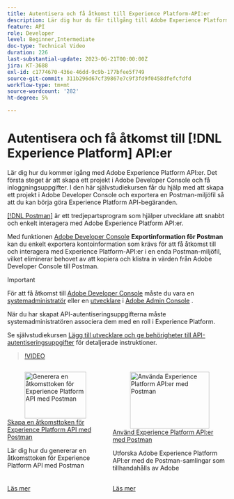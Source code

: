 ```yaml
---
title: Autentisera och få åtkomst till Experience Platform-API:er
description: Lär dig hur du får tillgång till Adobe Experience Platform-API:er.
feature: API
role: Developer
level: Beginner,Intermediate
doc-type: Technical Video
duration: 226
last-substantial-update: 2023-06-21T00:00:00Z
jira: KT-3688
exl-id: c1774670-436e-46dd-9c9b-177bfee5f749
source-git-commit: 311b296d67cf39867e7c9f3fd9f0458dfefcfdfd
workflow-type: tm+mt
source-wordcount: '282'
ht-degree: 5%

---
```


# Autentisera och få åtkomst till [!DNL Experience Platform] API:er

Lär dig hur du kommer igång med Adobe Experience Platform API:er. Det första steget är att skapa ett projekt i Adobe Developer Console och få inloggningsuppgifter. I den här självstudiekursen får du hjälp med att skapa ett projekt i Adobe Developer Console och exportera en Postman-miljöfil så att du kan börja göra Experience Platform API-begäranden.

[[!DNL Postman]](https://www.postman.com/) är ett tredjepartsprogram som hjälper utvecklare att snabbt och enkelt interagera med Adobe Experience Platform API:er.

Med funktionen [Adobe Developer Console](https://developer.adobe.com/console/home) **Exportinformation för Postman** kan du enkelt exportera kontoinformation som krävs för att få åtkomst till och interagera med Experience Platform-API:er i en enda Postman-miljöfil, vilket eliminerar behovet av att kopiera och klistra in värden från Adobe Developer Console till Postman.

>[!IMPORTANT]
>
>För att få åtkomst till [Adobe Developer Console](https://developer.adobe.com/console/home) måste du vara en [systemadministratör](https://helpx.adobe.com/se/enterprise/using/admin-roles.html) eller en [utvecklare](https://helpx.adobe.com/se/enterprise/using/manage-developers.html#:~:text=Add%20developers%20to%20a%20single%20product%20profile&text=In%20the%20Admin%20Console%2C%20navigate,in%20the%20upper%2Dright%20corner.) i [Adobe Admin Console](https://adminconsole.adobe.com) .
>
> När du har skapat API-autentiseringsuppgifterna måste systemadministratören associera dem med en roll i Experience Platform.
>
>Se självstudiekursen [Lägg till utvecklare och ge behörigheter till API-autentiseringsuppgifter](../admin/add-developers.md) för detaljerade instruktioner.


>[!VIDEO](https://video.tv.adobe.com/v/28832/?learn=on&enablevpops)

<!-- CARDS
* generate-an-access-token.md
* use-apis-with-postman.md
-->
<!-- START CARDS HTML - DO NOT MODIFY BY HAND -->
<div class="columns">
    <div class="column is-half-tablet is-half-desktop is-one-third-widescreen" aria-label="Generate an Experience Platform API access token with Postman">
        <div class="card" style="height: 100%; display: flex; flex-direction: column; height: 100%;">
            <div class="card-image">
                <figure class="image x-is-16by9">
                    <a href="generate-an-access-token.md" title="Generera en åtkomsttoken för Experience Platform API med Postman" target="_blank" rel="referrer">
                        <img class="is-bordered-r-small" src="https://video.tv.adobe.com/v/29698/?format=jpeg&nocache=1752259602830" alt="Generera en åtkomsttoken för Experience Platform API med Postman"
                             style="width: 100%; aspect-ratio: 16 / 9; object-fit: cover; overflow: hidden; display: block; margin: auto;">
                    </a>
                </figure>
            </div>
            <div class="card-content is-padded-small" style="display: flex; flex-direction: column; flex-grow: 1; justify-content: space-between;">
                <div class="top-card-content">
                    <p class="headline is-size-6 has-text-weight-bold">
                        <a href="generate-an-access-token.md" target="_blank" rel="referrer" title="Generera en åtkomsttoken för Experience Platform API med Postman">Skapa en åtkomsttoken för Experience Platform API med Postman</a>
                    </p>
                    <p class="is-size-6">Lär dig hur du genererar en åtkomsttoken för Experience Platform API med Postman</p>
                </div>
                <a href="generate-an-access-token.md" target="_blank" rel="referrer" class="spectrum-Button spectrum-Button--outline spectrum-Button--primary spectrum-Button--sizeM" style="align-self: flex-start; margin-top: 1rem;">
                    <span class="spectrum-Button-label has-no-wrap has-text-weight-bold">Läs mer</span>
                </a>
            </div>
        </div>
    </div>
    <div class="column is-half-tablet is-half-desktop is-one-third-widescreen" aria-label="Use Experience Platform APIs with Postman">
        <div class="card" style="height: 100%; display: flex; flex-direction: column; height: 100%;">
            <div class="card-image">
                <figure class="image x-is-16by9">
                    <a href="use-apis-with-postman.md" title="Använda Experience Platform API:er med Postman" target="_blank" rel="referrer">
                        <img class="is-bordered-r-small" src="https://video.tv.adobe.com/v/29704/?format=jpeg&nocache=1752259602844" alt="Använda Experience Platform API:er med Postman"
                             style="width: 100%; aspect-ratio: 16 / 9; object-fit: cover; overflow: hidden; display: block; margin: auto;">
                    </a>
                </figure>
            </div>
            <div class="card-content is-padded-small" style="display: flex; flex-direction: column; flex-grow: 1; justify-content: space-between;">
                <div class="top-card-content">
                    <p class="headline is-size-6 has-text-weight-bold">
                        <a href="use-apis-with-postman.md" target="_blank" rel="referrer" title="Använda Experience Platform API:er med Postman">Använd Experience Platform API:er med Postman</a>
                    </p>
                    <p class="is-size-6">Utforska Adobe Experience Platform API:er med de Postman-samlingar som tillhandahålls av Adobe</p>
                </div>
                <a href="use-apis-with-postman.md" target="_blank" rel="referrer" class="spectrum-Button spectrum-Button--outline spectrum-Button--primary spectrum-Button--sizeM" style="align-self: flex-start; margin-top: 1rem;">
                    <span class="spectrum-Button-label has-no-wrap has-text-weight-bold">Läs mer</span>
                </a>
            </div>
        </div>
    </div>
</div>
<!-- END CARDS HTML - DO NOT MODIFY BY HAND -->
